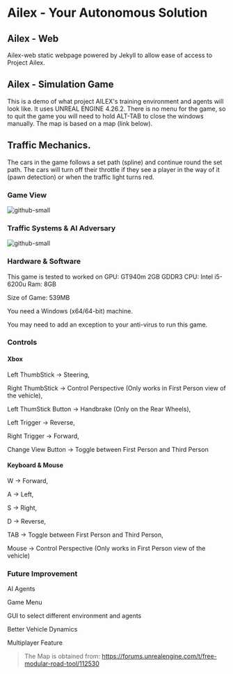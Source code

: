 # Ailex - Your Autonomous Solution

## Ailex - Web
Ailex-web static webpage powered by Jekyll to allow ease of access to Project Ailex.

## Ailex - Simulation Game
This is a demo of what project AILEX's training environment and agents will look like. It uses UNREAL ENGINE 4.26.2.
There is no menu for the game, so to quit the game you will need to hold ALT-TAB to close
the windows manually. The map is based on a map (link below). 

## Traffic Mechanics.
The cars in the game follows a set path (spline) and continue round the set path. The cars will turn off their throttle if they see a player in the way of it (pawn detection) or when the traffic light turns red. 

### Game View
![github-small](https://github.com/YEOWEIHNGWHYELAB/AILEX/blob/main/Start.png?raw=true)

### Traffic Systems & AI Adversary
![github-small](https://github.com/YEOWEIHNGWHYELAB/AILEX/blob/main/TrafficLights.png)

### Hardware & Software
This game is tested to worked on GPU: GT940m 2GB GDDR3 CPU: Intel i5-6200u Ram: 8GB 

Size of Game: 539MB

You need a Windows (x64/64-bit) machine.

You may need to add an exception to your anti-virus to run this game. 

### Controls
#### Xbox
Left ThumbStick -> Steering,

Right ThumbStick -> Control Perspective (Only works in First Person view of the vehicle),

Left ThumStick Button -> Handbrake (Only on the Rear Wheels),

Left Trigger -> Reverse,

Right Trigger -> Forward,

Change View Button -> Toggle between First Person and Third Person

#### Keyboard & Mouse
W -> Forward,

A -> Left,

S -> Right,

D -> Reverse,

TAB -> Toggle between First Person and Third Person,

Mouse -> Control Perspective (Only works in First Person view of the vehicle)

### Future Improvement
AI Agents

Game Menu

GUI to select different environment and agents

Better Vehicle Dynamics

Multiplayer Feature

> The Map is obtained from: https://forums.unrealengine.com/t/free-modular-road-tool/112530
